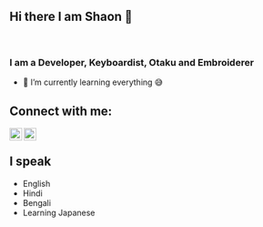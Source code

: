 ## Hi there I am Shaon 👋

<br/>

### I am a Developer, Keyboardist, Otaku and Embroiderer
- 🌱 I’m currently learning everything :sweat_smile:


## Connect with me:

[<img align="left" alt="shaon | LinkedIn" width="22px" src="https://cdn.jsdelivr.net/npm/simple-icons@v3/icons/linkedin.svg" />](https://www.linkedin.com/in/shaon-baidya-b14927169/)
[<img align="left" alt="shaon | Instagram" width="22px" src="https://cdn.jsdelivr.net/npm/simple-icons@v3/icons/instagram.svg" />](https://www.instagram.com/shaondesu/)

<br/>


## I speak
- English   
- Hindi   
- Bengali  
- Learning Japanese

<br/>

<!--
**kenkaneki0625/kenkaneki0625** is a ✨ _special_ ✨ repository because its `README.md` (this file) appears on your GitHub profile.

Here are some ideas to get you started:

- 🔭 I’m currently working on ...
- 🌱 I’m currently learning ...
- 👯 I’m looking to collaborate on ...
- 🤔 I’m looking for help with ...
- 💬 Ask me about ...
- 📫 How to reach me: ...
- 😄 Pronouns: ...
- ⚡ Fun fact: ...
-->

